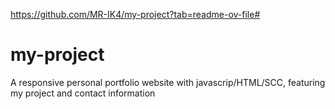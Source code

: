 https://github.com/MR-IK4/my-project?tab=readme-ov-file#
# my-project
A responsive personal portfolio website with javascrip/HTML/SCC, featuring my project and contact information
